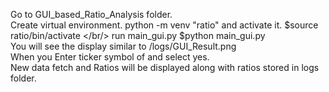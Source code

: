 Go to GUI_based_Ratio_Analysis folder. <br/>
Create virtual environment. python -m venv "ratio" and activate it. $source ratio/bin/activate </br/>
run main_gui.py $python main_gui.py  <br/>
You will see the display similar to /logs/GUI_Result.png  <br/>
When you Enter ticker symbol of and select yes.  <br/>
New data fetch and Ratios will be displayed along with ratios stored in logs folder.  <br/>
